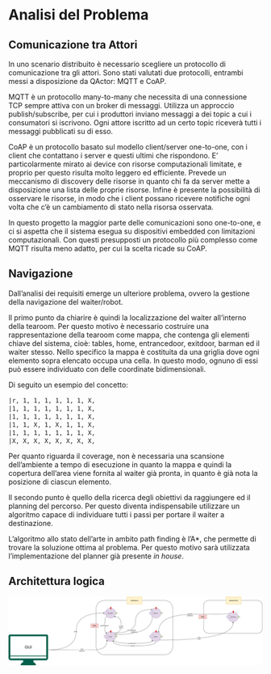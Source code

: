 # Analisi del Problema

## Comunicazione tra Attori
In uno scenario distribuito è necessario scegliere un protocollo di comunicazione tra gli attori. 
Sono stati valutati due protocolli, entrambi messi a disposizione da QActor: MQTT e CoAP. 

MQTT è un protocollo many-to-many che necessita di una connessione TCP sempre attiva con un broker di messaggi. Utilizza un approccio publish/subscribe, per cui i produttori inviano messaggi a dei topic a cui i consumatori si iscrivono.
Ogni attore iscritto ad un certo topic riceverà tutti i messaggi pubblicati su di esso. 

CoAP è un protocollo basato sul modello client/server one-to-one, con i client che contattano i server e questi ultimi che rispondono. E’ particolarmente mirato ai device con risorse computazionali limitate, e proprio per questo risulta molto leggero ed efficiente. 
Prevede un meccanismo di discovery delle risorse in quanto chi fa da server mette a disposizione una lista delle proprie risorse. 
Infine è presente la possibilità di osservare le risorse, in modo che i client possano ricevere notifiche ogni volta che c’è un cambiamento di stato nella risorsa osservata. 

In questo progetto la maggior parte delle comunicazioni sono one-to-one, e ci si aspetta che il sistema esegua su dispositivi embedded con limitazioni computazionali. 
Con questi presupposti un protocollo più complesso come MQTT risulta meno adatto, per cui la scelta ricade su CoAP.

## Navigazione

Dall’analisi dei requisiti emerge un ulteriore problema, ovvero la gestione della navigazione del waiter/robot.

Il primo punto da chiarire è quindi la localizzazione del waiter all’interno della tearoom.
Per questo motivo è necessario costruire una rappresentazione della tearoom come mappa, che contenga gli elementi chiave del sistema, cioè: tables, home, entrancedoor, exitdoor, barman ed il waiter stesso.
Nello specifico la mappa è costituita da una griglia dove ogni elemento sopra elencato occupa una cella. In questo modo, ognuno di essi può essere individuato con delle coordinate bidimensionali.

Di seguito un esempio del concetto:
```
|r, 1, 1, 1, 1, 1, 1, X, 
|1, 1, 1, 1, 1, 1, 1, X, 
|1, 1, 1, 1, 1, 1, 1, X, 
|1, 1, X, 1, X, 1, 1, X, 
|1, 1, 1, 1, 1, 1, 1, X, 
|X, X, X, X, X, X, X, X, 
```

Per quanto riguarda il coverage, non è necessaria una scansione dell’ambiente a tempo di esecuzione in quanto la mappa e quindi la copertura dell’area viene fornita al waiter già pronta, in quanto è già nota la posizione di ciascun elemento.

Il secondo punto è quello della ricerca degli obiettivi da raggiungere ed il planning del percorso.
Per questo diventa indispensabile utilizzare un algoritmo capace di individuare tutti i passi per portare il waiter a destinazione.

L’algoritmo allo stato dell’arte in ambito path finding è l’A*, che permette di trovare la soluzione ottima al problema.
Per questo motivo sarà utilizzata l’implementazione del planner già presente _in house_.

## Architettura logica
![Architettura logica](ArchitetturaLogica.png)
